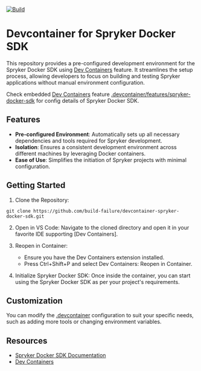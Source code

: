[![Build](https://github.com/build-failure/devcontainer-spryker-docker-sdk/actions/workflows/build.yml/badge.svg)](https://github.com/build-failure/devcontainer-spryker-docker-sdk/actions/workflows/build.yml)

# Devcontainer for Spryker Docker SDK

This repository provides a pre-configured development environment for the Spryker Docker SDK using [Dev Containers](https://containers.dev/) feature. It streamlines the setup process, allowing developers to focus on building and testing Spryker applications without manual environment configuration.

Check embedded [Dev Containers](https://containers.dev/) feature [.devcontainer/features/spryker-docker-sdk](.devcontainer/features/spryker-docker-sdk) for config details of Spryker Docker SDK.

## Features
- **Pre-configured Environment**: Automatically sets up all necessary dependencies and tools required for Spryker development.
- **Isolation**: Ensures a consistent development environment across different machines by leveraging Docker containers.
- **Ease of Use**: Simplifies the initiation of Spryker projects with minimal configuration.

## Getting Started
1. Clone the Repository:

```
git clone https://github.com/build-failure/devcontainer-spryker-docker-sdk.git
```

2. Open in VS Code:
Navigate to the cloned directory and open it in your favorite IDE supporting [Dev Containers].
3. Reopen in Container:
    - Ensure you have the Dev Containers extension installed.
    - Press Ctrl+Shift+P and select Dev Containers: Reopen in Container.

4. Initialize Spryker Docker SDK:
Once inside the container, you can start using the Spryker Docker SDK as per your project's requirements.

## Customization
You can modify the [.devcontainer](.devcontainer/devcontainer.json) configuration to suit your specific needs, such as adding more tools or changing environment variables.

## Resources
- [Spryker Docker SDK Documentation](https://docs.spryker.com/docs/dg/dev/sdks/the-docker-sdk/the-docker-sdk.html)
- [Dev Containers](https://containers.dev/)
